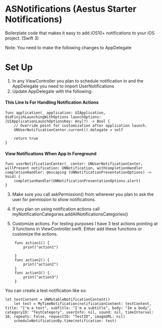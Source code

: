 # ASNotifications (Aestus Starter Notifications)
Boilerplate code that makes it easy to add iOS10+ notifications to your iOS project. (Swift 3)

Note: You need to make the following changes to AppDelegate

# Set Up

1. In any ViewController you plan to schedule notification in and the AppDelegate you need to import UserNotifications
2. Update AppDelegate with the following:

#### This Line Is For Handling Notification Actions
	func application(_ application: UIApplication, didFinishLaunchingWithOptions launchOptions: [UIApplicationLaunchOptionsKey: Any]?) -> Bool {
        // Override point for customization after application launch.
        UNUserNotificationCenter.current().delegate = self
       
        return true
    }
    
#### View Notifications When App In Foreground
    func userNotificationCenter(_ center: UNUserNotificationCenter, willPresent notification: UNNotification, withCompletionHandler completionHandler: @escaping (UNNotificationPresentationOptions) -> Void) {
        completionHandler(UNNotificationPresentationOptions.alert)
    }

3. Make sure you call askPermission() from wherever you plan to ask the user for permission to show notifications.
4. If you plan on using notification actions call        
	myNotificationCategories.addAllNotificationsCategories()
5. Customize actions. For testing purposes I have 3 test actions pointing at 3 functions in ViewController.swift. Either add these functions or customize the actions.

		func action1() {
        	print("action1")
       
    	}
    	func action2() {
        	print("action2")
    	}
    	func action3() {
        	print("action3")
    	}

You can create a test notification like so:

	let testContent = UNMutableNotificationContent()
        let test = MyTimeNotification(notificationContent: testContent, title: "I'm a test", subTitle: "I'm a subtitle", body: "Im a body", categoryID: "TestCategory", userInfo: nil, sound: nil, timeInterval: 10, repeats: false, requestID: "TestID", imageURL: nil)
        scheduleNotificationBy.time(notification: test)
